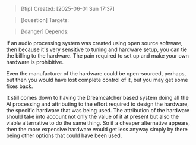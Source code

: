 
>[!tip] Created: [2025-06-01 Sun 17:37]

>[!question] Targets: 

>[!danger] Depends: 

If an audio processing system was created using open source software, then because it's very sensitive to tuning and hardware setup, you can tie the billing to the hardware. The pain required to set up and make your own hardware is prohibitive. 

Even the manufacturer of the hardware could be open-sourced, perhaps, but then you would have lost complete control of it, but you may get some fixes back. 

It still comes down to having the Dreamcatcher based system doing all the AI processing and attributing to the effort required to design the hardware, the specific hardware that was being used. The attribution of the hardware should take into account not only the value of it at present but also the viable alternative to do the same thing. So if a cheaper alternative appears, then the more expensive hardware would get less anyway simply by there being other options that could have been used. 